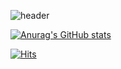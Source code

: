 ![header](https://capsule-render.vercel.app/api?type=wave&color=white&height=300&section=header&text=Kim%20DonHa&fontSize=90)

[![Anurag's GitHub stats](https://github-readme-stats.vercel.app/api?username=dor917)](https://github.com/anuraghazra/github-readme-stats)

[![Hits](https://hits.seeyoufarm.com/api/count/incr/badge.svg?url=https%3A%2F%2Fgithub.com%2Fgjbae1212%2Fhit-counter)](https://hits.seeyoufarm.com)                    

